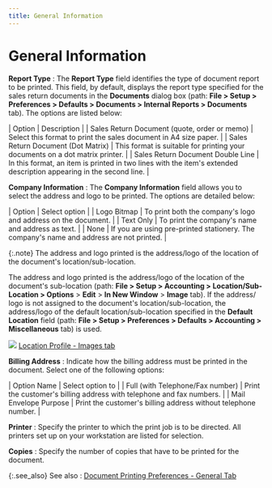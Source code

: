 ```yaml
---
title: General Information
---
```


# General Information


**Report Type**
: The **Report Type**  field identifies the type of document report to be printed. This field,  by default, displays the report type specified for the sales return documents  in the **Documents** dialog box (path:  **File &gt; Setup &gt; Preferences &gt; 
 Defaults &gt; Documents &gt; Internal Reports &gt; Documents** tab).  The options are listed below:


| Option | Description |
| Sales Return Document (quote, order or memo) | Select this format to print the sales document in A4  size paper. |
| Sales Return Document (Dot Matrix) | This format is suitable for printing your documents  on a dot matrix printer. |
| Sales Return Document Double Line | In this format, an item is printed in two lines with  the item's extended description appearing in the second line. |



**Company Information**
: The **Company Information**  field allows you to select the address and logo to be printed. The options  are detailed below:


| Option | Select option |
| Logo Bitmap | To print both the company's logo and address on the  document. |
| Text Only | To print the company's name and address as text. |
| None | If you are using pre-printed stationery. The company's  name and address are not printed. |



{:.note}
The address and logo printed is the address/logo of  the location of the document's location/sub-location.


The address and logo printed is the  address/logo of the location of the document's sub-location (path: **File &gt; Setup &gt; Accounting &gt; Location/Sub-Location 
 &gt; Options** > **Edit**  > **In New Window** > **Image** tab). If the address/ logo is  not assigned to the document's location/sub-location, the address/logo  of the default location/sub-location specified in the **Default Location** field (path: **File 
 &gt; Setup &gt; Preferences &gt; Defaults &gt; Accounting &gt; Miscellaneous** tab) is used.


![]({{site.sp_baseurl}}/img/lens.gif) [Location  Profile - Images tab]({{site.sc_chm}}/options/locations-and-sub-locations/set-up-locations/the_location_profile.html)


**Billing Address**
: Indicate how the billing address must be printed  in the document. Select one of the following options:


| Option Name | Select option to |
| Full (with Telephone/Fax number) | Print the customer's billing address with telephone  and fax numbers. |
| Mail Envelope Purpose | Print the customer's billing address without telephone  number. |



**Printer**
: Specify the printer to which the print job is to  be directed. All printers set up on your workstation are listed for selection.


**Copies**
: Specify the number of copies that have to be printed  for the document.


{:.see_also}
See also
: [Document  Printing Preferences - General Tab]({{site.sp_baseurl}}/sales-ret-docs/sales-ret-doc/common-opts/print/general_tab_document_printing_preferences_dialog_box.html)
